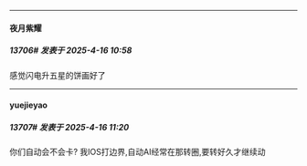 ﻿
*****

####  夜月紫耀  
##### 13706#       发表于 2025-4-16 10:58

感觉闪电升五星的饼画好了


*****

####  yuejieyao  
##### 13707#       发表于 2025-4-16 11:20

你们自动会不会卡? 我IOS打边界,自动AI经常在那转圈,要转好久才继续动

